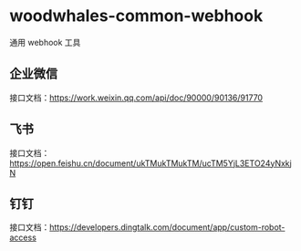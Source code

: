 # woodwhales-common-webhook
通用 webhook 工具

## 企业微信

接口文档：https://work.weixin.qq.com/api/doc/90000/90136/91770

## 飞书

接口文档：https://open.feishu.cn/document/ukTMukTMukTM/ucTM5YjL3ETO24yNxkjN

## 钉钉

接口文档：https://developers.dingtalk.com/document/app/custom-robot-access
